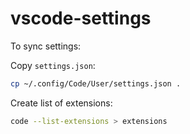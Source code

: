# vscode-settings

To sync settings:

Copy `settings.json`:
```bash
cp ~/.config/Code/User/settings.json .
```

Create list of extensions:
```bash
code --list-extensions > extensions
```
